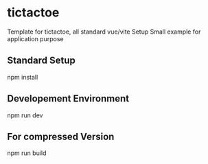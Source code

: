 # tictactoe

Template for tictactoe, all standard vue/vite Setup
Small example for application purpose

## Standard Setup

npm install

## Developement Environment

npm run dev

## For compressed Version

npm run build
